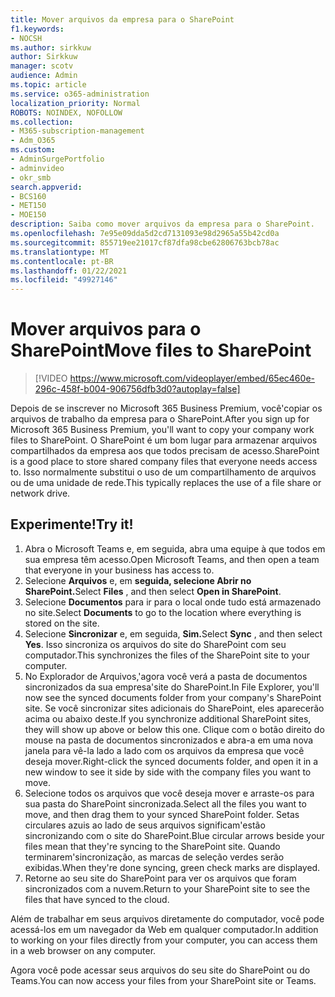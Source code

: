 ```yaml
---
title: Mover arquivos da empresa para o SharePoint
f1.keywords:
- NOCSH
ms.author: sirkkuw
author: Sirkkuw
manager: scotv
audience: Admin
ms.topic: article
ms.service: o365-administration
localization_priority: Normal
ROBOTS: NOINDEX, NOFOLLOW
ms.collection:
- M365-subscription-management
- Adm_O365
ms.custom:
- AdminSurgePortfolio
- adminvideo
- okr_smb
search.appverid:
- BCS160
- MET150
- MOE150
description: Saiba como mover arquivos da empresa para o SharePoint.
ms.openlocfilehash: 7e95e09dda5d2cd7131093e98d2965a55b42cd0a
ms.sourcegitcommit: 855719ee21017cf87dfa98cbe62806763bcb78ac
ms.translationtype: MT
ms.contentlocale: pt-BR
ms.lasthandoff: 01/22/2021
ms.locfileid: "49927146"
---
```

# <a name="move-files-to-sharepoint"></a><span data-ttu-id="6d04e-103">Mover arquivos para o SharePoint</span><span class="sxs-lookup"><span data-stu-id="6d04e-103">Move files to SharePoint</span></span>

> [!VIDEO https://www.microsoft.com/videoplayer/embed/65ec460e-296c-458f-b004-906756dfb3d0?autoplay=false]

<span data-ttu-id="6d04e-104">Depois de se inscrever no Microsoft 365 Business Premium, você&#39;copiar os arquivos de trabalho da empresa para o SharePoint.</span><span class="sxs-lookup"><span data-stu-id="6d04e-104">After you sign up for Microsoft 365 Business Premium, you&#39;ll want to copy your company work files to SharePoint.</span></span> <span data-ttu-id="6d04e-105">O SharePoint é um bom lugar para armazenar arquivos compartilhados da empresa aos que todos precisam de acesso.</span><span class="sxs-lookup"><span data-stu-id="6d04e-105">SharePoint is a good place to store shared company files that everyone needs access to.</span></span> <span data-ttu-id="6d04e-106">Isso normalmente substitui o uso de um compartilhamento de arquivos ou de uma unidade de rede.</span><span class="sxs-lookup"><span data-stu-id="6d04e-106">This typically replaces the use of a file share or network drive.</span></span>

## <a name="try-it"></a><span data-ttu-id="6d04e-107">Experimente!</span><span class="sxs-lookup"><span data-stu-id="6d04e-107">Try it!</span></span>

1. <span data-ttu-id="6d04e-108">Abra o Microsoft Teams e, em seguida, abra uma equipe à que todos em sua empresa têm acesso.</span><span class="sxs-lookup"><span data-stu-id="6d04e-108">Open Microsoft Teams, and then open a team that everyone in your business has access to.</span></span>
2. <span data-ttu-id="6d04e-109">Selecione **Arquivos** e, em **seguida, selecione Abrir no SharePoint.**</span><span class="sxs-lookup"><span data-stu-id="6d04e-109">Select  **Files** , and then select  **Open in SharePoint**.</span></span>
3. <span data-ttu-id="6d04e-110">Selecione  **Documentos** para ir para o local onde tudo está armazenado no site.</span><span class="sxs-lookup"><span data-stu-id="6d04e-110">Select  **Documents** to go to the location where everything is stored on the site.</span></span>
4. <span data-ttu-id="6d04e-111">Selecione **Sincronizar** e, em seguida, **Sim.**</span><span class="sxs-lookup"><span data-stu-id="6d04e-111">Select  **Sync** , and then select  **Yes**.</span></span> <span data-ttu-id="6d04e-112">Isso sincroniza os arquivos do site do SharePoint com seu computador.</span><span class="sxs-lookup"><span data-stu-id="6d04e-112">This synchronizes the files of the SharePoint site to your computer.</span></span>
5. <span data-ttu-id="6d04e-113">No Explorador de Arquivos,&#39;agora você verá a pasta de documentos sincronizados da sua empresa&#39;site do SharePoint.</span><span class="sxs-lookup"><span data-stu-id="6d04e-113">In File Explorer, you&#39;ll now see the synced documents folder from your company&#39;s SharePoint site.</span></span> <span data-ttu-id="6d04e-114">Se você sincronizar sites adicionais do SharePoint, eles aparecerão acima ou abaixo deste.</span><span class="sxs-lookup"><span data-stu-id="6d04e-114">If you synchronize additional SharePoint sites, they will show up above or below this one.</span></span> <span data-ttu-id="6d04e-115">Clique com o botão direito do mouse na pasta de documentos sincronizados e abra-a em uma nova janela para vê-la lado a lado com os arquivos da empresa que você deseja mover.</span><span class="sxs-lookup"><span data-stu-id="6d04e-115">Right-click the synced documents folder, and open it in a new window to see it side by side with the company files you want to move.</span></span>
6. <span data-ttu-id="6d04e-116">Selecione todos os arquivos que você deseja mover e arraste-os para sua pasta do SharePoint sincronizada.</span><span class="sxs-lookup"><span data-stu-id="6d04e-116">Select all the files you want to move, and then drag them to your synced SharePoint folder.</span></span> <span data-ttu-id="6d04e-117">Setas circulares azuis ao lado de seus arquivos significam&#39;estão sincronizando com o site do SharePoint.</span><span class="sxs-lookup"><span data-stu-id="6d04e-117">Blue circular arrows beside your files mean that they&#39;re syncing to the SharePoint site.</span></span> <span data-ttu-id="6d04e-118">Quando terminarem&#39;sincronização, as marcas de seleção verdes serão exibidas.</span><span class="sxs-lookup"><span data-stu-id="6d04e-118">When they&#39;re done syncing, green check marks are displayed.</span></span>
7. <span data-ttu-id="6d04e-119">Retorne ao seu site do SharePoint para ver os arquivos que foram sincronizados com a nuvem.</span><span class="sxs-lookup"><span data-stu-id="6d04e-119">Return to your SharePoint site to see the files that have synced to the cloud.</span></span>

<span data-ttu-id="6d04e-120">Além de trabalhar em seus arquivos diretamente do computador, você pode acessá-los em um navegador da Web em qualquer computador.</span><span class="sxs-lookup"><span data-stu-id="6d04e-120">In addition to working on your files directly from your computer, you can access them in a web browser on any computer.</span></span>

<span data-ttu-id="6d04e-121">Agora você pode acessar seus arquivos do seu site do SharePoint ou do Teams.</span><span class="sxs-lookup"><span data-stu-id="6d04e-121">You can now access your files from your SharePoint site or Teams.</span></span>